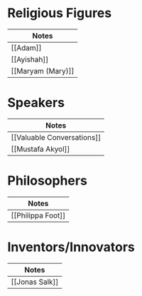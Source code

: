 
# Religious Figures
| Notes             |
| ----------------- |
| [[Adam]]          |
| [[Ayishah]]       |
| [[Maryam (Mary)]] |

# Speakers
| Notes                    |
| ------------------------ |
| [[Valuable Conversations]] |
| [[Mustafa Akyol]]        |

# Philosophers
| Notes |
| ----- |
| [[Philippa Foot]]      |

# Inventors/Innovators
| Notes |
| ----- |
| [[Jonas Salk]]      |